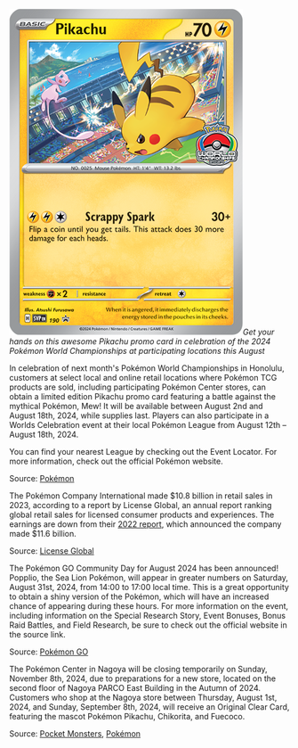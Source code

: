 

[![Get your hands on this awesome Pikachu promo card in celebration of the 2024 Pokémon World Championships at participating locations this August](/web/images/get-your-hands-on-this-awesome-pikachu-promo-card-in-celebration-of-the-2024-pokemon-world-champions.png)](/web/images/get-your-hands-on-this-awesome-pikachu-promo-card-in-celebration-of-the-2024-pokemon-world-champions.png)*Get your hands on this awesome Pikachu promo card in celebration of the 2024 Pokémon World Championships at participating locations this August*



In celebration of next month's Pokémon World Championships in Honolulu, customers at select local and online retail locations where Pokémon TCG products are sold, including participating Pokémon Center stores, can obtain a limited edition Pikachu promo card featuring a battle against the mythical Pokémon, Mew! It will be available between August 2nd and August 18th, 2024, while supplies last. Players can also participate in a Worlds Celebration event at their local Pokémon League from August 12th – August 18th, 2024.

You can find your nearest League by checking out the Event Locator. For more information, check out the official Pokémon website.

Source: [Pokémon](https://www.pokemon.com/uk/pokemon-news/get-a-worlds-2024-celebratory-pikachu-promo-card)

The Pokémon Company International made $10.8 billion in retail sales in 2023, according to a report by License Global, an annual report ranking global retail sales for licensed consumer products and experiences. The earnings are down from their [2022 report](https://www.licenseglobal.com/licensing-resources/top-global-licensors-report-cites-273-4-billion-in-sales-for-world-s-top-brands), which announced the company made $11.6 billion.

Source: [License Global](https://www.licenseglobal.com/rankings-lists/top-150-leading-licensors)

The Pokémon GO Community Day for August 2024 has been announced! Popplio, the Sea Lion Pokémon, will appear in greater numbers on Saturday, August 31st, 2024, from 14:00 to 17:00 local time. This is a great opportunity to obtain a shiny version of the Pokémon, which will have an increased chance of appearing during these hours. For more information on the event, including information on the Special Research Story, Event Bonuses, Bonus Raid Battles, and Field Research, be sure to check out the official website in the source link.

Source: [Pokémon GO](https://pokemongolive.com/post/communityday-august-2024-popplio)

The Pokémon Center in Nagoya will be closing temporarily on Sunday, November 8th, 2024, due to preparations for a new store, located on the second floor of Nagoya PARCO East Building in the Autumn of 2024. Customers who shop at the Nagoya store between Thursday, August 1st, 2024, and Sunday, September 8th, 2024, will receive an Original Clear Card, featuring the mascot Pokémon Pikachu, Chikorita, and Fuecoco.

Source: [Pocket Monsters](https://www.pocketmonsters.net/news/7766), [Pokémon](https://www.pokemon.co.jp/shop/en/pokecen/nagoya/)